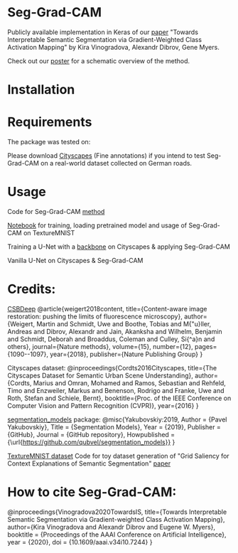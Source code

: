 # Seg-Grad-CAM
Publicly available implementation in Keras of our [paper](https://aaai.org/ojs/index.php/AAAI/article/view/7244) "Towards Interpretable Semantic Segmentation via Gradient-Weighted Class Activation Mapping" by Kira Vinogradova, Alexandr Dibrov, Gene Myers.

Check out our [poster](./poster_Vinogradova_AAAI_Feb2020.pdf) for a schematic overview of the method.

# Installation

# Requirements
The package was tested on:

Please download [Cityscapes](https://www.cityscapes-dataset.com/) (Fine annotations) if you intend to test Seg-Grad-CAM on a real-world dataset collected on German roads.

# Usage
Code for Seg-Grad-CAM [method](./code/seggradcam/seggradcam.py#L118)

[Notebook](./code/textureMNIST-notebooks/demo.ipynb) for training, loading pretrained model and usage of Seg-Grad-CAM on TextureMNIST

Training a U-Net with a [backbone](./code/cityscapes-notebooks/city_demo_backbone.ipynb) on Cityscapes & applying Seg-Grad-CAM

Vanilla U-Net on Cityscapes & Seg-Grad-CAM


# Credits:

[CSBDeep](https://github.com/csbdeep/csbdeep)
@article{weigert2018content,
  title={Content-aware image restoration: pushing the limits of fluorescence microscopy},
  author={Weigert, Martin and Schmidt, Uwe and Boothe, Tobias and M{\"u}ller, Andreas and Dibrov, Alexandr and Jain, Akanksha and Wilhelm, Benjamin and Schmidt, Deborah and Broaddus, Coleman and Culley, Si{\^a}n and others},
  journal={Nature methods},
  volume={15},
  number={12},
  pages={1090--1097},
  year={2018},
  publisher={Nature Publishing Group}
}

Cityscapes dataset:
@inproceedings{Cordts2016Cityscapes,
title={The Cityscapes Dataset for Semantic Urban Scene Understanding},
author={Cordts, Marius and Omran, Mohamed and Ramos, Sebastian and Rehfeld, Timo and Enzweiler, Markus and Benenson, Rodrigo and Franke, Uwe and Roth, Stefan and Schiele, Bernt},
booktitle={Proc. of the IEEE Conference on Computer Vision and Pattern Recognition (CVPR)},
year={2016}
}

[segmentation_models](https://github.com/qubvel/segmentation_models) package:
@misc{Yakubovskiy:2019,
  Author = {Pavel Yakubovskiy},
  Title = {Segmentation Models},
  Year = {2019},
  Publisher = {GitHub},
  Journal = {GitHub repository},
  Howpublished = {\url{https://github.com/qubvel/segmentation_models}}
}

[TextureMNIST dataset](https://github.com/boschresearch/GridSaliency-ToyDatasetGen)
Code for toy dataset generation of "Grid Saliency for Context Explanations of Semantic Segmentation" [paper](https://arxiv.org/abs/1907.13054)

# How to cite Seg-Grad-CAM:

@inproceedings{Vinogradova2020TowardsIS,
  title={Towards Interpretable Semantic Segmentation via Gradient-weighted Class Activation Mapping},
  author={Kira Vinogradova and Alexandr Dibrov and Eugene W. Myers},
  booktitle = {Proceedings of the AAAI Conference on Artificial Intelligence},
  year      = {2020},
  doi       = {10.1609/aaai.v34i10.7244}
}